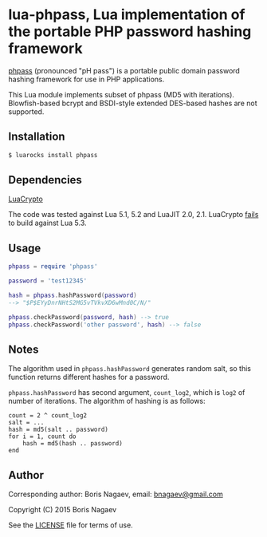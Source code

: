 # lua-phpass, Lua implementation of the portable PHP password hashing framework

[phpass][phpass] (pronounced "pH pass") is a portable public
domain password hashing framework for use in PHP applications.

This Lua module implements subset of phpass (MD5 with
iterations). Blowfish-based bcrypt and BSDI-style extended
DES-based hashes are not supported.

## Installation

```bash
$ luarocks install phpass
```

## Dependencies

[LuaCrypto][luacrypto]

The code was tested against Lua 5.1, 5.2 and LuaJIT 2.0, 2.1.
LuaCrypto [fails][53-fail] to build against Lua 5.3.

## Usage

```lua
phpass = require 'phpass'

password = 'test12345'

hash = phpass.hashPassword(password)
--> "$P$EYyDnrNHtS2MG5vTVkvXD6wMnd0C/N/"

phpass.checkPassword(password, hash) --> true
phpass.checkPassword('other password', hash) --> false
```

## Notes

The algorithm used in `phpass.hashPassword` generates random
salt, so this function returns different hashes for a password.

`phpass.hashPassword` has second argument, `count_log2`,
which is `log2` of number of iterations. The algorithm of
hashing is as follows:

```
count = 2 ^ count_log2
salt = ...
hash = md5(salt .. password)
for i = 1, count do
    hash = md5(hash .. password)
end
```

## Author

Corresponding author: Boris Nagaev, email: bnagaev@gmail.com

Copyright (C) 2015 Boris Nagaev

See the [LICENSE][LICENSE] file for terms of use.

[phpass]: http://www.openwall.com/phpass/
[luacrypto]: https://github.com/mkottman/luacrypto
[53-fail]: https://travis-ci.org/starius/lua-phpass/jobs/62325591#L747
[LICENSE]: LICENSE
